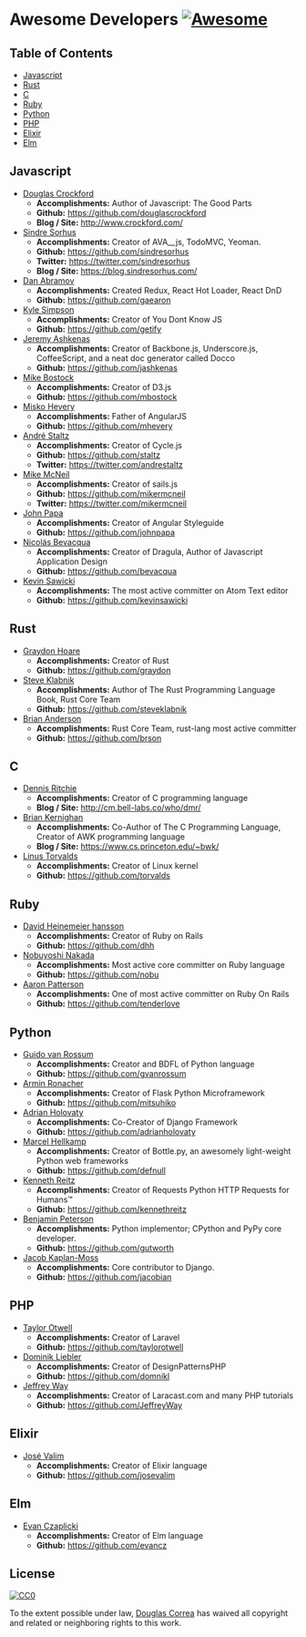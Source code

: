 # Awesome Developers [![Awesome](https://cdn.rawgit.com/sindresorhus/awesome/d7305f38d29fed78fa85652e3a63e154dd8e8829/media/badge.svg)](https://github.com/sindresorhus/awesome)

## Table of Contents

- [Javascript](#javascript)
- [Rust](#rust)
- [C](#c)
- [Ruby](#ruby)
- [Python](#python)
- [PHP](#php)
- [Elixir](#elixir)
- [Elm](#elm)

## Javascript

- [Douglas Crockford](http://www.crockford.com/)
  - **Accomplishments:** Author of Javascript: The Good Parts
  - **Github:** https://github.com/douglascrockford
  - **Blog / Site:** http://www.crockford.com/
- [Sindre Sorhus](https://github.com/sindresorhus)
  - **Accomplishments:** Creator of AVA__js, TodoMVC, Yeoman.
  - **Github:** https://github.com/sindresorhus
  - **Twitter:** https://twitter.com/sindresorhus
  - **Blog / Site:** https://blog.sindresorhus.com/
- [Dan Abramov](https://github.com/gaearon)
  - **Accomplishments:** Created Redux, React Hot Loader, React DnD
  - **Github:** https://github.com/gaearon
- [Kyle Simpson](https://github.com/getify)
  - **Accomplishments:** Creator of You Dont Know JS
  - **Github:** https://github.com/getify
- [Jeremy Ashkenas](https://github.com/jashkenas)
  - **Accomplishments:** Creator of Backbone.js, Underscore.js, CoffeeScript, and a neat doc generator called Docco
  - **Github:** https://github.com/jashkenas
- [Mike Bostock](https://github.com/mbostock)
  - **Accomplishments:** Creator of D3.js
  - **Github:** https://github.com/mbostock
- [Misko Hevery](https://github.com/mhevery)
  - **Accomplishments:** Father of AngularJS
  - **Github:** https://github.com/mhevery
- [André Staltz](https://github.com/staltz)
  - **Accomplishments:** Creator of Cycle.js
  - **Github:** https://github.com/staltz
  - **Twitter:** https://twitter.com/andrestaltz
- [Mike McNeil](https://github.com/mikermcneil)
  - **Accomplishments:** Creator of sails.js
  - **Github:** https://github.com/mikermcneil
  - **Twitter:** https://twitter.com/mikermcneil
- [John Papa](https://github.com/johnpapa)
  - **Accomplishments:** Creator of Angular Styleguide
  - **Github:** https://github.com/johnpapa
- [Nicolás Bevacqua](https://github.com/bevacqua)
  - **Accomplishments:** Creator of Dragula, Author of Javascript Application Design
  - **Github:** https://github.com/bevacqua
- [Kevin Sawicki](https://github.com/kevinsawicki)
  - **Accomplishments:** The most active committer on Atom Text editor
  - **Github:** https://github.com/kevinsawicki

## Rust

- [Graydon Hoare](https://github.com/graydon)
  - **Accomplishments:** Creator of Rust
  - **Github:** https://github.com/graydon
- [Steve Klabnik](https://github.com/steveklabnik)
  - **Accomplishments:** Author of The Rust Programming Language Book, Rust Core Team
  - **Github:** https://github.com/steveklabnik
- [Brian Anderson](https://github.com/brson)
  - **Accomplishments:** Rust Core Team, rust-lang most active committer
  - **Github:** https://github.com/brson

## C

- [Dennis Ritchie](http://cm.bell-labs.co/who/dmr/)
  - **Accomplishments:** Creator of C programming language
  - **Blog / Site:** http://cm.bell-labs.co/who/dmr/
- [Brian Kernighan](https://www.cs.princeton.edu/~bwk/)
  - **Accomplishments:** Co-Author of The C Programming Language, Creator of AWK programming language
  - **Blog / Site:** https://www.cs.princeton.edu/~bwk/
- [Linus Torvalds](https://github.com/torvalds)
  - **Accomplishments:** Creator of Linux kernel
  - **Github:** https://github.com/torvalds

## Ruby

- [David Heinemeier hansson](https://github.com/dhh)
  - **Accomplishments:** Creator of Ruby on Rails
  - **Github:** https://github.com/dhh
- [Nobuyoshi Nakada](https://github.com/nobu)
  - **Accomplishments:** Most active core committer on Ruby language
  - **Github:** https://github.com/nobu
- [Aaron Patterson](https://github.com/tenderlove)
  - **Accomplishments:** One of most active committer on Ruby On Rails
  - **Github:** https://github.com/tenderlove

## Python

- [Guido van Rossum](https://github.com/gvanrossum)
  - **Accomplishments:** Creator and BDFL of Python language
  - **Github:** https://github.com/gvanrossum
- [Armin Ronacher](https://github.com/mitsuhiko)
  - **Accomplishments:** Creator of Flask  Python Microframework
  - **Github:** https://github.com/mitsuhiko
- [Adrian Holovaty](https://github.com/adrianholovaty)
  - **Accomplishments:** Co-Creator of Django Framework
  - **Github:** https://github.com/adrianholovaty
- [Marcel Hellkamp](https://github.com/defnull)
  - **Accomplishments:** Creator of Bottle.py, an awesomely light-weight Python web frameworks
  - **Github:** https://github.com/defnull
- [Kenneth Reitz](https://github.com/kennethreitz)
  - **Accomplishments:** Creator of Requests Python HTTP Requests for Humans™
  - **Github:** https://github.com/kennethreitz
- [Benjamin Peterson](https://github.com/gutworth)
  - **Accomplishments:** Python implementor; CPython and PyPy core developer.
  - **Github:** https://github.com/gutworth
- [Jacob Kaplan-Moss](https://github.com/jacobian)
  - **Accomplishments:** Core contributor to Django.
  - **Github:** https://github.com/jacobian

## PHP

- [Taylor Otwell](https://github.com/taylorotwell)
  - **Accomplishments:** Creator of Laravel
  - **Github:** https://github.com/taylorotwell
- [Dominik Liebler](https://github.com/domnikl)
  - **Accomplishments:** Creator of DesignPatternsPHP
  - **Github:** https://github.com/domnikl
- [Jeffrey Way](https://github.com/JeffreyWay)
  - **Accomplishments:** Creator of Laracast.com and many PHP tutorials
  - **Github:** https://github.com/JeffreyWay

## Elixir
- [José Valim](https://github.com/josevalim)
  - **Accomplishments:** Creator of Elixir language
  - **Github:** https://github.com/josevalim

## Elm
- [Evan Czaplicki](https://github.com/evancz)
  - **Accomplishments:** Creator of Elm language
  - **Github:** https://github.com/evancz

## License

[![CC0](http://i.creativecommons.org/p/zero/1.0/88x31.png)](http://creativecommons.org/publicdomain/zero/1.0/)

To the extent possible under law, [Douglas Correa](http://douglascorrea.io) has waived all copyright and related or neighboring rights to this work.
